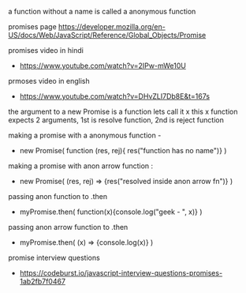 a function without a name is called a anonymous function

promises page
https://developer.mozilla.org/en-US/docs/Web/JavaScript/Reference/Global_Objects/Promise

promises video in hindi 
- https://www.youtube.com/watch?v=2IPw-mWe10U

prmoses video in english
- https://www.youtube.com/watch?v=DHvZLI7Db8E&t=167s


the argument to a new Promise is a function lets call it x
this x function expects 2 arguments, 1st is resolve function, 
2nd is reject function


making a promise with a anonymous function - 
 - new Promise( function (res, rej){ res("function has no name")} )

making a promise with anon arrow function :
 - new Promise( (res, rej) => {res("resolved inside anon arrow fn")} )

passing anon function to .then
-  myPromise.then( function(x){console.log("geek - ", x)} )

passing anon arrow function to .then
- myPromise.then( (x) => {console.log(x)} )


promise interview questions
- https://codeburst.io/javascript-interview-questions-promises-1ab2fb7f0467